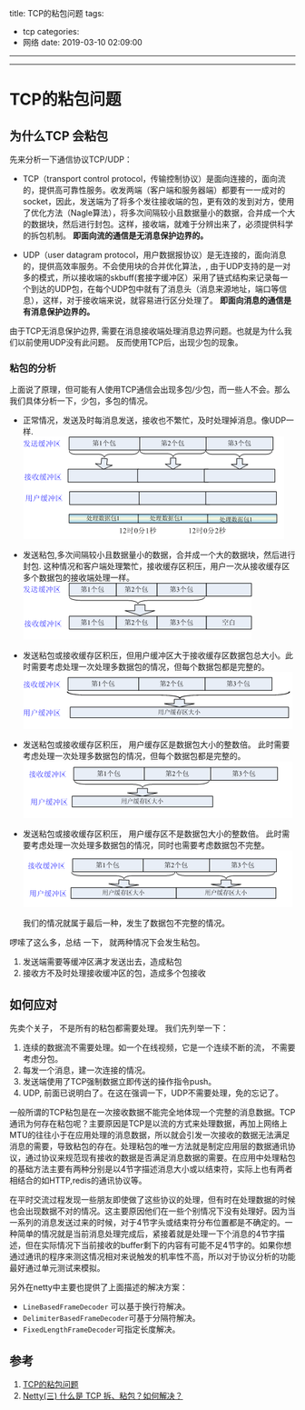 title: TCP的粘包问题
tags:
  - tcp
categories:
  - 网络
date: 2019-03-10 02:09:00
---

---
# TCP的粘包问题

## 为什么TCP 会粘包


先来分析一下通信协议TCP/UDP：

- TCP（transport control protocol，传输控制协议）是面向连接的，面向流的，提供高可靠性服务。收发两端（客户端和服务器端）都要有一一成对的socket，因此，发送端为了将多个发往接收端的包，更有效的发到对方，使用了优化方法（Nagle算法），将多次间隔较小且数据量小的数据，合并成一个大的数据块，然后进行封包。这样，接收端，就难于分辨出来了，必须提供科学的拆包机制。 **即面向流的通信是无消息保护边界的。**

- UDP（user datagram protocol，用户数据报协议）是无连接的，面向消息的，提供高效率服务。不会使用块的合并优化算法，, 由于UDP支持的是一对多的模式，所以接收端的skbuff(套接字缓冲区）采用了链式结构来记录每一个到达的UDP包，在每个UDP包中就有了消息头（消息来源地址，端口等信息），这样，对于接收端来说，就容易进行区分处理了。 **即面向消息的通信是有消息保护边界的。**

由于TCP无消息保护边界, 需要在消息接收端处理消息边界问题。也就是为什么我们以前使用UDP没有此问题。 反而使用TCP后，出现少包的现象。

### 粘包的分析

上面说了原理，但可能有人使用TCP通信会出现多包/少包，而一些人不会。那么我们具体分析一下，少包，多包的情况。

- 正常情况，发送及时每消息发送，接收也不繁忙，及时处理掉消息。像UDP一样.
  ![upload successful](/images/pasted-186.png)
- 发送粘包,多次间隔较小且数据量小的数据，合并成一个大的数据块，然后进行封包. 这种情况和客户端处理繁忙，接收缓存区积压，用户一次从接收缓存区多个数据包的接收端处理一样。
  ![upload successful](/images/pasted-188.png)
- 发送粘包或接收缓存区积压，但用户缓冲区大于接收缓存区数据包总大小。此时需要考虑处理一次处理多数据包的情况，但每个数据包都是完整的。
  ![upload successful](/images/pasted-189.png)
- 发送粘包或接收缓存区积压， 用户缓存区是数据包大小的整数倍。 此时需要考虑处理一次处理多数据包的情况，但每个数据包都是完整的。
  ![upload successful](/images/pasted-190.png)
- 发送粘包或接收缓存区积压， 用户缓存区不是数据包大小的整数倍。 此时需要考虑处理一次处理多数据包的情况，同时也需要考虑数据包不完整。
  ![upload successful](/images/pasted-191.png)

  我们的情况就属于最后一种，发生了数据包不完整的情况。

啰嗦了这么多，总结 一下， 就两种情况下会发生粘包。

1. 发送端需要等缓冲区满才发送出去，造成粘包
2. 接收方不及时处理接收缓冲区的包，造成多个包接收

## 如何应对

先卖个关子， 不是所有的粘包都需要处理。 我们先列举一下：

1. 连续的数据流不需要处理。如一个在线视频，它是一个连续不断的流， 不需要考虑分包。
2. 每发一个消息，建一次连接的情况。
3. 发送端使用了TCP强制数据立即传送的操作指令push。
4. UDP, 前面已说明白了。在这在强调一下，UDP不需要处理，免的忘记了。

一般所谓的TCP粘包是在一次接收数据不能完全地体现一个完整的消息数据。TCP通讯为何存在粘包呢？主要原因是TCP是以流的方式来处理数据，再加上网络上MTU的往往小于在应用处理的消息数据，所以就会引发一次接收的数据无法满足消息的需要，导致粘包的存在。处理粘包的唯一方法就是制定应用层的数据通讯协议，通过协议来规范现有接收的数据是否满足消息数据的需要。在应用中处理粘包的基础方法主要有两种分别是以4节字描述消息大小或以结束符，实际上也有两者相结合的如HTTP,redis的通讯协议等。

在平时交流过程发现一些朋友即使做了这些协议的处理，但有时在处理数据的时候也会出现数据不对的情况。这主要原因他们在一些个别情况下没有处理好。因为当一系列的消息发送过来的时候，对于4节字头或结束符分布位置都是不确定的。一种简单的情况就是当前消息处理完成后，紧接着就是处理一下个消息的4节字描述，但在实际情况下当前接收的buffer剩下的内容有可能不足4节字的。如果你想通过通讯的程序来测这情况相对来说触发的机率性不高，所以对于协议分析的功能最好通过单元测试来模拟。

另外在netty中主要也提供了上面描述的解决方案：

- `LineBasedFrameDecoder` 可以基于换行符解决。
- `DelimiterBasedFrameDecoder`可基于分隔符解决。
- `FixedLengthFrameDecoder`可指定长度解决。

## 参考

1. [TCP的粘包问题](https://blog.csdn.net/zhang2531/article/details/52618804)
2. [Netty(三) 什么是 TCP 拆、粘包？如何解决？](https://juejin.im/post/5b67902f6fb9a04fc67c1a24)